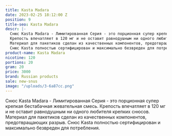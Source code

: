 ```yaml
---
title: Kasta Madara
date: 2023-02-25 18:12:00 Z
position: 9
title-seo: Kasta Madara
descr: |-
  Снюс Kasta Madara - Лимитированная Серия - это порционная супер крепкая бестабачная жевательная смесь.
  Крепость впечатляет в 120 мг и не оставит равнодушным ни одного любителя крепких снюсов.
  Материал для пакетиков сделан из качественных компонентов, предотвращающих разрыв.
  Снюс Kasta полностью сертифицирован и максимально безвреден для потребления.
product-name: Kasta Madara
nicotine: 120
portions: 20
gram: 20
price: 3000
brand: Russian products
sale: new-snus
image: "/uploads/3-6a87cc.png"
---
```


Снюс Kasta Madara - Лимитированная Серия - это порционная супер крепкая бестабачная жевательная смесь.
Крепость впечатляет в 120 мг и не оставит равнодушным ни одного любителя крепких снюсов.
Материал для пакетиков сделан из качественных компонентов, предотвращающих разрыв.
Снюс Kasta полностью сертифицирован и максимально безвреден для потребления.